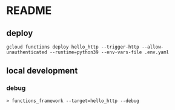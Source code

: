 # README

## deploy

```shell
gcloud functions deploy hello_http --trigger-http --allow-unauthenticated --runtime=python39 --env-vars-file .env.yaml
```

## local development

### debug

```shell
> functions_framework --target=hello_http --debug
```
